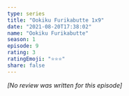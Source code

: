 ```yaml
---
type: series
title: "Ookiku Furikabutte 1x9"
date: "2021-08-20T17:38:02"
name: "Ookiku Furikabutte"
season: 1
episode: 9
rating: 3
ratingEmoji: "⭐️⭐️⭐️"
share: false
---
```


*[No review was written for this episode]*
